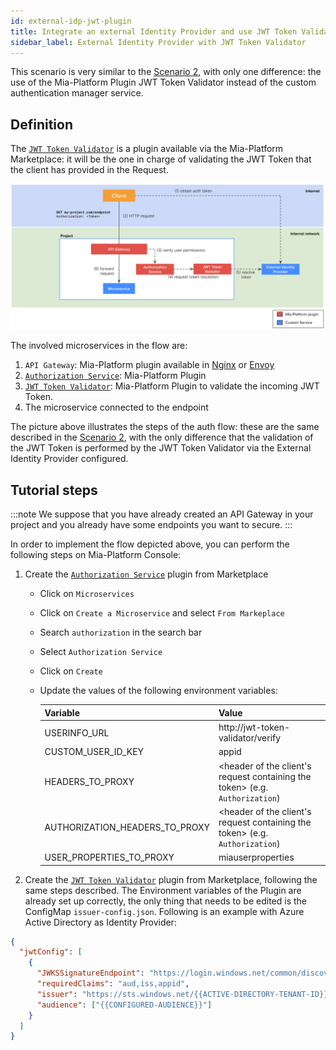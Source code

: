 ```yaml
---
id: external-idp-jwt-plugin
title: Integrate an external Identity Provider and use JWT Token Validator to check auth
sidebar_label: External Identity Provider with JWT Token Validator
---
```


This scenario is very similar to the [Scenario 2](/console/tutorials/configure-marketplace-components/auth-architecture/external-idp.md), with only one difference: the use of the Mia-Platform Plugin JWT Token Validator instead of the custom authentication manager service.

## Definition

The [`JWT Token Validator`](/runtime_suite/jwt-token-validator/10_overview_and_usage.md) is a plugin available via the Mia-Platform Marketplace: it will be the one in charge of validating the JWT Token that the client has provided in the Request.

![Scenario3](img/auth-scenario3.png)

The involved microservices in the flow are:

1. `API Gateway`: Mia-Platform plugin available in [Nginx](/runtime_suite/api-gateway/10_overview.md) or [Envoy](/runtime_suite/envoy-api-gateway/overview.md)
2. [`Authorization Service`](/runtime_suite/authorization-service/10_overview.md): Mia-Platform Plugin
3. [`JWT Token Validator`](/runtime_suite/jwt-token-validator/10_overview_and_usage.md): Mia-Platform Plugin to validate the incoming JWT Token.
4. The microservice connected to the endpoint

The picture above illustrates the steps of the auth flow: these are the same described in the [Scenario 2](/console/tutorials/configure-marketplace-components/auth-architecture/external-idp.md#definition), with the only difference that the validation of the JWT Token is performed by the JWT Token Validator via the External Identity Provider configured.

## Tutorial steps

:::note
We suppose that you have already created an API Gateway in your project and you already have some endpoints you want to secure.
:::

In order to implement the flow depicted above, you can perform the following steps on Mia-Platform Console:

1. Create the [`Authorization Service`](/runtime_suite/authorization-service/10_overview.md) plugin from Marketplace

   - Click on `Microservices`
   - Click on `Create a Microservice` and select `From Markeplace`
   - Search `authorization` in the search bar
   - Select `Authorization Service`
   - Click on `Create`
   - Update the values of the following environment variables:

     | Variable                       | Value                                                                        |
     | ------------------------------ | ---------------------------------------------------------------------------- |
     | USERINFO_URL                   | http://jwt-token-validator/verify                                            |
     | CUSTOM_USER_ID_KEY             | appid                                                                        |
     | HEADERS_TO_PROXY               | <header of the client's request containing the token> (e.g. `Authorization`) |
     | AUTHORIZATION_HEADERS_TO_PROXY | <header of the client's request containing the token> (e.g. `Authorization`) |
     | USER_PROPERTIES_TO_PROXY       | miauserproperties                                                            |

2. Create the [`JWT Token Validator`](/runtime_suite/jwt-token-validator/10_overview_and_usage.md) plugin from Marketplace, following the same steps described. The Environment variables of the Plugin are already set up correctly, the only thing that needs to be edited is the ConfigMap `issuer-config.json`. Following is an example with Azure Active Directory as Identity Provider:

```json
{
  "jwtConfig": [
    {
      "JWKSSignatureEndpoint": "https://login.windows.net/common/discovery/keys",
      "requiredClaims": "aud,iss,appid",
      "issuer": "https://sts.windows.net/{{ACTIVE-DIRECTORY-TENANT-ID}}/",
      "audience": ["{{CONFIGURED-AUDIENCE}}"]
    }
  ]
}
```
